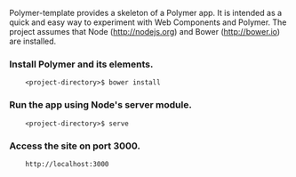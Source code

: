 
Polymer-template provides a skeleton of a Polymer app. It is intended as a quick and easy way to experiment with Web Components and Polymer. The project assumes that Node (http://nodejs.org) and Bower (http://bower.io) are installed. 

### Install Polymer and its elements.

		<project-directory>$ bower install

### Run the app using Node's server module. 

		<project-directory>$ serve
		
### Access the site on port 3000.

		http://localhost:3000